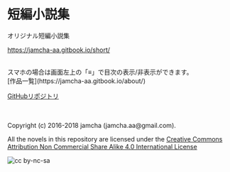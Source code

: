 # 短編小説集

オリジナル短編小説集  

<https://jamcha-aa.gitbook.io/short/>  

<br>  
スマホの場合は画面左上の「≡」で目次の表示/非表示ができます。  

<br>  
[作品一覧](https://jamcha-aa.gitbook.io/about/)  

[GitHubリポジトリ](https://github.com/jamcha-aa/ShortShort)  

<br>  
<br>  
Copyright (c) 2016-2018 jamcha (jamcha.aa@gmail.com).  

All the novels in this repository are licensed under the [Creative Commons Attribution Non Commercial Share Alike 4.0 International License](http://creativecommons.org/licenses/by-nc-sa/4.0/deed)  

![cc by-nc-sa](http://i.creativecommons.org/l/by-nc-sa/4.0/88x31.png)
